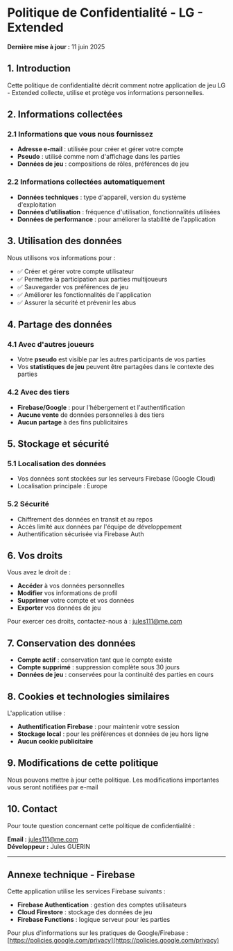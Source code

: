 # Politique de Confidentialité - LG - Extended

**Dernière mise à jour :** 11 juin 2025

## 1. Introduction

Cette politique de confidentialité décrit comment notre application de jeu LG - Extended collecte, utilise et protège vos informations personnelles.

## 2. Informations collectées

### 2.1 Informations que vous nous fournissez
- **Adresse e-mail** : utilisée pour créer et gérer votre compte
- **Pseudo** : utilisé comme nom d'affichage dans les parties
- **Données de jeu** : compositions de rôles, préférences de jeu

### 2.2 Informations collectées automatiquement
- **Données techniques** : type d'appareil, version du système d'exploitation
- **Données d'utilisation** : fréquence d'utilisation, fonctionnalités utilisées
- **Données de performance** : pour améliorer la stabilité de l'application

## 3. Utilisation des données

Nous utilisons vos informations pour :
- ✅ Créer et gérer votre compte utilisateur
- ✅ Permettre la participation aux parties multijoueurs
- ✅ Sauvegarder vos préférences de jeu
- ✅ Améliorer les fonctionnalités de l'application
- ✅ Assurer la sécurité et prévenir les abus

## 4. Partage des données

### 4.1 Avec d'autres joueurs
- Votre **pseudo** est visible par les autres participants de vos parties
- Vos **statistiques de jeu** peuvent être partagées dans le contexte des parties

### 4.2 Avec des tiers
- **Firebase/Google** : pour l'hébergement et l'authentification
- **Aucune vente** de données personnelles à des tiers
- **Aucun partage** à des fins publicitaires

## 5. Stockage et sécurité

### 5.1 Localisation des données
- Vos données sont stockées sur les serveurs Firebase (Google Cloud)
- Localisation principale : Europe

### 5.2 Sécurité
- Chiffrement des données en transit et au repos
- Accès limité aux données par l'équipe de développement
- Authentification sécurisée via Firebase Auth

## 6. Vos droits

Vous avez le droit de :
- **Accéder** à vos données personnelles
- **Modifier** vos informations de profil
- **Supprimer** votre compte et vos données
- **Exporter** vos données de jeu

Pour exercer ces droits, contactez-nous à : jules111@me.com

## 7. Conservation des données

- **Compte actif** : conservation tant que le compte existe
- **Compte supprimé** : suppression complète sous 30 jours
- **Données de jeu** : conservées pour la continuité des parties en cours

## 8. Cookies et technologies similaires

L'application utilise :
- **Authentification Firebase** : pour maintenir votre session
- **Stockage local** : pour les préférences et données de jeu hors ligne
- **Aucun cookie publicitaire**

## 9. Modifications de cette politique

Nous pouvons mettre à jour cette politique. Les modifications importantes vous seront notifiées par e-mail

## 10. Contact

Pour toute question concernant cette politique de confidentialité :

**Email :** jules111@me.com  
**Développeur :** Jules GUERIN

---

## Annexe technique - Firebase

Cette application utilise les services Firebase suivants :
- **Firebase Authentication** : gestion des comptes utilisateurs
- **Cloud Firestore** : stockage des données de jeu
- **Firebase Functions** : logique serveur pour les parties

Pour plus d'informations sur les pratiques de Google/Firebase : [https://policies.google.com/privacy](https://policies.google.com/privacy)
